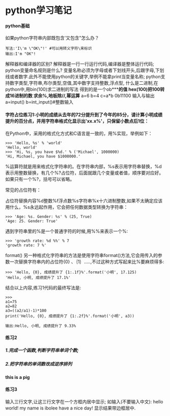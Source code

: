 # python学习笔记

#### python基础

如果python字符串内部既包含'又包含"怎么办？
```
写法:'I\'m \"OK\"!' #可以用转义字符\来标识
输出:I'm "OK"! 
```


解释器和编译器的区别?
解释器是一行一行运行代码,编译器是整体运行代码;
python变量命名规则是什么?
变量名称必须为字母或者下划线开头,后跟字母,下划线或者数字.此外不能使用python的关键字,举例不能拿print当变量名称;
python支持数字类型,字符串,布尔类型,空值,其中数字支持整数,浮点型,
什么是二进制,在python中,用bin(100)求二进制的写法
得到的是一个ob*****的值 hex(100)把100转成16进制的数
求余%,地板除//,幂运算**
a=6
b=4
c=a*b
0b11100
输入与输出
a=input()
b=int_input()#整数输入

#### 字符占位练习1:小明的成绩从去年的72分提升到了今年的85分，请计算小明成绩提升的百分点，并用字符串格式化显示出'xx.x%'，只保留小数点后1位：

在Python中，采用的格式化方式和C语言是一致的，用%实现，举例如下：

```
>>> 'Hello, %s' % 'world'
'Hello, world'
>>> 'Hi, %s, you have $%d.' % ('Michael', 1000000)
'Hi, Michael, you have $1000000.' 
```
%运算符就是用来格式化字符串的。在字符串内部，%s表示用字符串替换，%d表示用整数替换，有几个%?占位符，后面就跟几个变量或者值，顺序要对应好。如果只有一个%?，括号可以省略。

常见的占位符有：

占位符替换内容%d整数%f浮点数%s字符串%x十六进制整数,如果不太确定应该用什么，%s永远起作用，它会把任何数据类型转换为字符串：
```
>>> 'Age: %s. Gender: %s' % (25, True)
'Age: 25. Gender: True' 
```
遇到字符串里的%是一个普通字符的时候,用%%来表示一个%:
```
>>> 'growth rate: %d %%' % 7
'growth rate: 7 %' 
```
format()
另一种格式化字符串的方法是使用字符串format()方法,它会用传入的参数一次替换字符串内的占位符{0} 、｛1｝.....,不过这种方式写起来比%要麻烦得多:
```
>>> 'Hello, {0}, 成绩提升了 {1:.1f}%'.format('小明', 17.125)
'Hello, 小明, 成绩提升了 17.1%' 
```
结合以上内容,练习1代码的最终写法是:

```
>>>
a1=75
a2=82
a3=((a2/a1)-1)*100
print('Hello, {0}, 成绩提升了 {1:.2f}%'.format('小明', a3))

输出:Hello, 小明, 成绩提升了 9.33%
```
#### 练习2

##### 1.完成一个函数,判断字符串单词个数;
##### 2.把字符串的单词数改成逆序排列
__this is a pig__

#### 练习3
输入三行文字,让这三行文字在一个方框内居中显示;
如输入(不要输入中文):
hello world!
my name is ibolee
have a nice day!
显示结果带边框居中.



